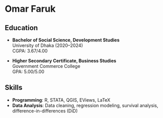 # Omar Faruk

## Education
- **Bachelor of Social Science, Development Studies**  
  University of Dhaka (2020–2024)  
  CGPA: 3.67/4.00  

- **Higher Secondary Certificate, Business Studies**  
  Government Commerce College  
  GPA: 5.00/5.00  

## Skills
- **Programming**: R, STATA, QGIS, EViews, LaTeX  
- **Data Analysis**: Data cleaning, regression modeling, survival analysis, difference-in-differences (DiD) 

